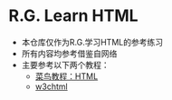 # R.G. Learn HTML
* 本仓库仅作为R.G.学习HTML的参考练习
* 所有内容均参考借鉴自网络
* 主要参考以下两个教程：
  + [菜鸟教程：HTML](https://www.runoob.com/html/html-tutorial.html)
  + [w3chtml](http://www.w3chtml.com/html/)

